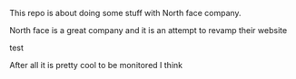 This repo is about doing some stuff with North face company.

North face is a great company and it is an attempt to revamp their website

test


After all it is pretty cool to be monitored I think
